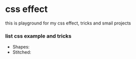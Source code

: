 # css effect

this is playground for my css effect, tricks and smail projects


### list css example and tricks
- Shapes:
- Stitched:
